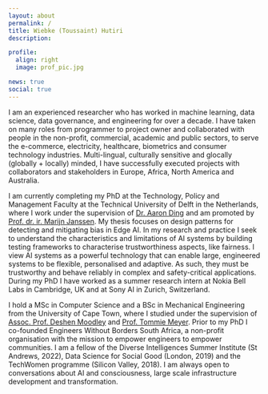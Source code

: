 ```yaml
---
layout: about
permalink: /
title: Wiebke (Toussaint) Hutiri
description: 

profile:
  align: right
  image: prof_pic.jpg

news: true
social: true
---
```


I am an experienced researcher who has worked in machine learning, data science, data governance, and engineering for over a decade. I have taken on many roles from programmer to project owner and collaborated with people in the non-profit, commercial, academic and public sectors, to serve the e-commerce, electricity, healthcare, biometrics and consumer technology industries. Multi-lingual, culturally sensitive and glocally (globally + locally) minded, I have successfully executed projects with collaborators and stakeholders in Europe, Africa, North America and Australia. 


I am currently completing my PhD at the Technology, Policy and Management Faculty at the Technical University of Delft in the Netherlands, where I work under the supervision of <a href="http://homepage.tudelft.nl/8e79t/index.html" target="_blank">Dr. Aaron Ding</a> and am promoted by <a href="https://www.tudelft.nl/tbm/over-de-faculteit/afdelingen/engineering-systems-and-services/people/full-professors/profdrir-mfwha-marijn-janssen/" target="_blank">Prof. dr. ir. Marijn Janssen</a>. My thesis focuses on design patterns for detecting and mitigating bias in Edge AI. In my research and practice I seek to understand the characteristics and limitations of AI systems by building testing frameworks to characterise trustworthiness aspects, like fairness. I view AI systems as a powerful technology that can enable large, engineered systems to be flexible, personalised and adaptive. As such, they must be trustworthy and behave reliably in complex and safety-critical applications. During my PhD I have worked as a summer research intern at Nokia Bell Labs in Cambridge, UK and at Sony AI in Zurich, Switzerland.

I hold a MSc in Computer Science and a BSc in Mechanical Engineering from the University of Cape Town, where I studied under the supervision of 
<a href="https://people.cs.uct.ac.za/~deshen/" target="_blank">Assoc. Prof. Deshen Moodley</a> and <a href="https://people.cs.uct.ac.za/~tmeyer/prof-biography.html" target="_blank">Prof. Tommie Meyer</a>. Prior to my PhD I co-founded Engineers Without Borders South Africa, a non-profit organisation with the mission to empower engineers to empower communities. I am a fellow of the Diverse Intelligences Summer Institute (St Andrews, 2022), Data Science for Social Good (London, 2019) and the TechWomen programme (Silicon Valley, 2018). I am always open to conversations about AI and consciousness, large scale infrastructure development and transformation. 
